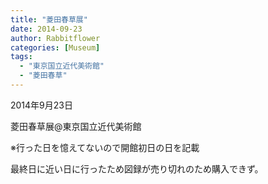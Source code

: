 ```yaml
---
title: "菱田春草展"
date: 2014-09-23
author: Rabbitflower
categories: [Museum]
tags: 
  - "東京国立近代美術館"
  - "菱田春草"
---
```


2014年9月23日

菱田春草展@東京国立近代美術館

※行った日を憶えてないので開館初日の日を記載

最終日に近い日に行ったため図録が売り切れのため購入できず。
